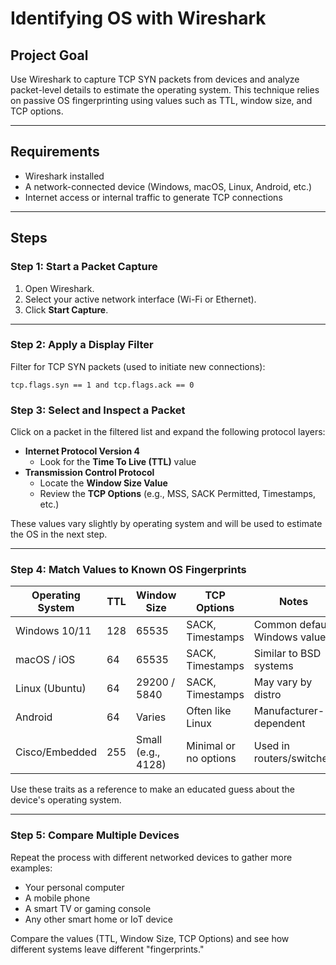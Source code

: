 # Identifying OS with Wireshark

## Project Goal
Use Wireshark to capture TCP SYN packets from devices and analyze packet-level details to estimate the operating system. This technique relies on passive OS fingerprinting using values such as TTL, window size, and TCP options.

---

## Requirements
- Wireshark installed
- A network-connected device (Windows, macOS, Linux, Android, etc.)
- Internet access or internal traffic to generate TCP connections

---

## Steps

### Step 1: Start a Packet Capture
1. Open Wireshark.
2. Select your active network interface (Wi-Fi or Ethernet).
3. Click **Start Capture**.

---

### Step 2: Apply a Display Filter
Filter for TCP SYN packets (used to initiate new connections):

```wireshark
tcp.flags.syn == 1 and tcp.flags.ack == 0
```
### Step 3: Select and Inspect a Packet
Click on a packet in the filtered list and expand the following protocol layers:

- **Internet Protocol Version 4**
  - Look for the **Time To Live (TTL)** value
- **Transmission Control Protocol**
  - Locate the **Window Size Value**
  - Review the **TCP Options** (e.g., MSS, SACK Permitted, Timestamps, etc.)

These values vary slightly by operating system and will be used to estimate the OS in the next step.

---

### Step 4: Match Values to Known OS Fingerprints

| Operating System | TTL  | Window Size     | TCP Options           | Notes                          |
|------------------|------|------------------|------------------------|--------------------------------|
| Windows 10/11    | 128  | 65535            | SACK, Timestamps       | Common default Windows values  |
| macOS / iOS      | 64   | 65535            | SACK, Timestamps       | Similar to BSD systems         |
| Linux (Ubuntu)   | 64   | 29200 / 5840     | SACK, Timestamps       | May vary by distro             |
| Android          | 64   | Varies           | Often like Linux       | Manufacturer-dependent         |
| Cisco/Embedded   | 255  | Small (e.g., 4128)| Minimal or no options | Used in routers/switches       |

Use these traits as a reference to make an educated guess about the device's operating system.

---

### Step 5: Compare Multiple Devices
Repeat the process with different networked devices to gather more examples:

- Your personal computer
- A mobile phone
- A smart TV or gaming console
- Any other smart home or IoT device

Compare the values (TTL, Window Size, TCP Options) and see how different systems leave different "fingerprints."

